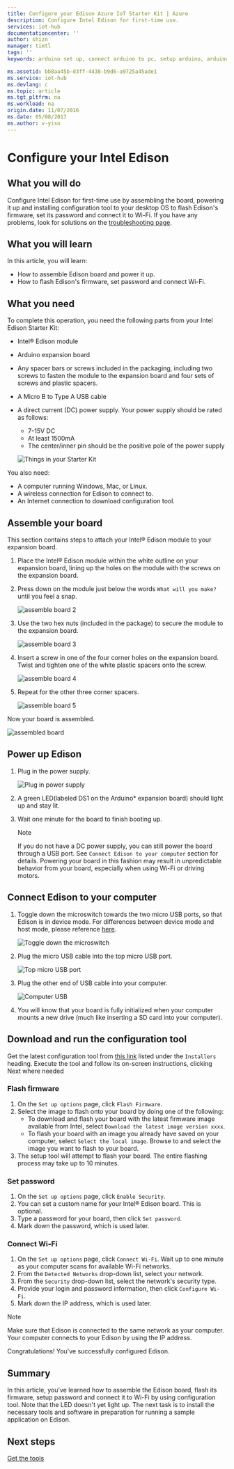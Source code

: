 ```yaml
---
title: Configure your Edison Azure IoT Starter Kit | Azure
description: Configure Intel Edison for first-time use.
services: iot-hub
documentationcenter: ''
author: shizn
manager: timtl
tags: ''
keywords: arduino set up, connect arduino to pc, setup arduino, arduino board

ms.assetid: bb8aa45b-d3ff-4438-b9d6-a9725a45ade1
ms.service: iot-hub
ms.devlang: c
ms.topic: article
ms.tgt_pltfrm: na
ms.workload: na
origin.date: 11/07/2016
ms.date: 05/08/2017
ms.author: v-yiso
---
```


# Configure your Intel Edison
## What you will do
Configure Intel Edison for first-time use by assembling the board, powering it up and installing configuration tool to your desktop OS to flash Edison's firmware, set its password and connect it to Wi-Fi. If you have any problems, look for solutions on the [troubleshooting page][troubleshooting].

## What you will learn
In this article, you will learn:

* How to assemble Edison board and power it up.
* How to flash Edison's firmware, set password and connect Wi-Fi.

## What you need
To complete this operation, you need the following parts from your Intel Edison Starter Kit:

* Intel® Edison module
* Arduino expansion board
* Any spacer bars or screws included in the packaging, including two screws to fasten the module to the expansion board and four sets of screws and plastic spacers.
* A Micro B to Type A USB cable
* A direct current (DC) power supply. Your power supply should be rated as follows:
  - 7-15V DC
  - At least 1500mA
  - The center/inner pin should be the positive pole of the power supply

  ![Things in your Starter Kit](./media/iot-hub-intel-edison-lessons/lesson1/kit.png)

You also need:

* A computer running Windows, Mac, or Linux.
* A wireless connection for Edison to connect to.
* An Internet connection to download configuration tool.

## Assemble your board

This section contains steps to attach your Intel® Edison module to your expansion board.

1. Place the Intel® Edison module within the white outline on your expansion board, lining up the holes on the module with the screws on the expansion board.

2. Press down on the module just below the words `What will you make?` until you feel a snap.

   ![assemble board 2](./media/iot-hub-intel-edison-lessons/lesson1/assemble_board2.jpg)

3. Use the two hex nuts (included in the package) to secure the module to the expansion board.

   ![assemble board 3](./media/iot-hub-intel-edison-lessons/lesson1/assemble_board3.jpg)

4. Insert a screw in one of the four corner holes on the expansion board. Twist and tighten one of the white plastic spacers onto the screw.

   ![assemble board 4](./media/iot-hub-intel-edison-lessons/lesson1/assemble_board4.jpg)

5. Repeat for the other three corner spacers.

   ![assemble board 5](./media/iot-hub-intel-edison-lessons/lesson1/assemble_board5.jpg)

Now your board is assembled.

   ![assembled board](./media/iot-hub-intel-edison-lessons/lesson1/assembled_board.jpg)

## Power up Edison

1. Plug in the power supply.

   ![Plug in power supply](./media/iot-hub-intel-edison-lessons/lesson1/plug_power.jpg)

2. A green LED(labeled DS1 on the Arduino* expansion board) should light up and stay lit.

3. Wait one minute for the board to finish booting up.

   > [!NOTE]
   > If you do not have a DC power supply, you can still power the board through a USB port. See `Connect Edison to your computer` section for details. Powering your board in this fashion may result in unpredictable behavior from your board, especially when using Wi-Fi or driving motors.

## Connect Edison to your computer

1. Toggle down the microswitch towards the two micro USB ports, so that Edison is in device mode. For differences between device mode and host mode, please reference [here](https://software.intel.com/en-us/node/628233#usb-device-mode-vs-usb-host-mode).

   ![Toggle down the microswitch](./media/iot-hub-intel-edison-lessons/lesson1/toggle_down_microswitch.jpg)

2. Plug the micro USB cable into the top micro USB port.

   ![Top micro USB port](./media/iot-hub-intel-edison-lessons/lesson1/top_usbport.jpg)

3. Plug the other end of USB cable into your computer.

   ![Computer USB](./media/iot-hub-intel-edison-lessons/lesson1/computer_usb.jpg)

4. You will know that your board is fully initialized when your computer mounts a new drive (much like inserting a SD card into your computer).

## Download and run the configuration tool
Get the latest configuration tool from [this link](https://software.intel.com/en-us/iot/hardware/edison/downloads) listed under the `Installers` heading. Execute the tool and follow its on-screen instructions, clicking Next where needed

### Flash firmware
1. On the `Set up options` page, click `Flash Firmware`.
2. Select the image to flash onto your board by doing one of the following:
   - To download and flash your board with the latest firmware image available from Intel, select `Download the latest image version xxxx`.
   - To flash your board with an image you already have saved on your computer, select `Select the local image`. Browse to and select the image you want to flash to your board.
3. The setup tool will attempt to flash your board. The entire flashing process may take up to 10 minutes.

### Set password
1. On the `Set up options` page, click `Enable Security`.
2. You can set a custom name for your Intel® Edison board. This is optional.
3. Type a password for your board, then click `Set password`.
4. Mark down the password, which is used later.

### Connect Wi-Fi
1. On the `Set up options` page, click `Connect Wi-Fi`. Wait up to one minute as your computer scans for available Wi-Fi networks.
2. From the `Detected Networks` drop-down list, select your network.
3. From the `Security` drop-down list, select the network's security type.
4. Provide your login and password information, then click `Configure Wi-Fi`.
5. Mark down the IP address, which is used later.

> [!NOTE]
> Make sure that Edison is connected to the same network as your computer. Your computer connects to your Edison by using the IP address.

Congratulations! You've successfully configured Edison.

## Summary
In this article, you’ve learned how to assemble the Edison board, flash its firmware, setup password and connect it to Wi-Fi by using configuration tool. Note that the LED doesn't yet light up. The next task is to install the necessary tools and software in preparation for running a sample application on Edison.

## Next steps
[Get the tools][get-the-tools]
<!-- Images and links -->

[troubleshooting]: ./iot-hub-intel-edison-kit-c-troubleshooting.md
[get-the-tools]: ./iot-hub-intel-edison-kit-c-lesson1-get-the-tools-win32.md